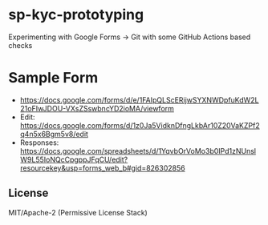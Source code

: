 # sp-kyc-prototyping

Experimenting with Google Forms -> Git with some GitHub Actions based checks

# Sample Form

* https://docs.google.com/forms/d/e/1FAIpQLScERijwSYXNWDpfuKdW2L21oFIwJDOU-VXsZSswbncYD2ioMA/viewform
* Edit: https://docs.google.com/forms/d/1z0Ja5VidknDfngLkbAr10Z20VaKZPf2q4n5x6Bgm5v8/edit
* Responses: https://docs.google.com/spreadsheets/d/1YqvbOrVoMo3b0IPd1zNUnslW9L55IoNQcCpgppJFqCU/edit?resourcekey&usp=forms_web_b#gid=826302856

## License

MIT/Apache-2 (Permissive License Stack)
